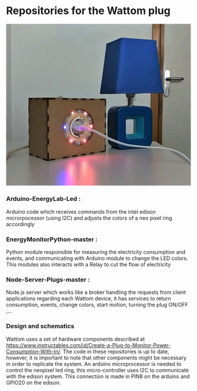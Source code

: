 # Repositories for the Wattom plug

![Wattom plug](renew_bad.png "Wattom plug")

### Arduino-EnergyLab-Led :
Arduino code which receives commands from the intel edison microrpocessor (using I2C) and adjusts the colors of a neo pixel ring accordingly

### EnergyMonitorPython-master :
Python module responsible for measuring the electricity consumption and events, and communicating with Arduino module to change the LED colors. This modules also interacts with a Relay to cut the flow of electricity

### Node-Server-Plugs-master :
Node.js server which works like a broker handling the requests from client applications regarding each Wattom device, it has services to return consumption, events, change colors, start motion, turning the plug ON/OFF ,...

### Design and schematics
Wattom uses a set of hardware components described at https://www.instructables.com/id/Create-a-Plug-to-Monitor-Power-Consumption-With-In/. The code in these repositories is up to date, however, it is important to note that other components might be necessary in order to replicate the system. An arduino microprocessor is needed to control the neopixel led ring, this micro-controller uses I2C to communicate with the edison system. This connection is made in PIN8 on the arduino and GPIO20 on the edison.
